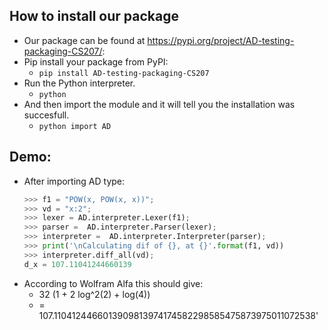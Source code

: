 ## How to install our package 
  - Our package can be found at https://pypi.org/project/AD-testing-packaging-CS207/:
  - Pip install your package from PyPI:
      - `pip install AD-testing-packaging-CS207`
  - Run the Python interpreter. 
      - `python`
  - And then import the module and it will tell you the installation was succesfull. 
      - ```python import AD```

## Demo:
  - After importing AD type: 
      ```python
      >>> f1 = "POW(x, POW(x, x))";
      >>> vd = "x:2";
      >>> lexer = AD.interpreter.Lexer(f1);
      >>> parser =  AD.interpreter.Parser(lexer);
      >>> interpreter =  AD.interpreter.Interpreter(parser);
      >>> print('\nCalculating dif of {}, at {}'.format(f1, vd)) 
      >>> interpreter.diff_all(vd);
      d_x = 107.11041244660139
      ```
  - According to Wolfram Alfa this should give:
      - 32 (1 + 2 log^2(2) + log(4)) 
      - = 107.1104124466013909813974174582298585475873975011072538'

